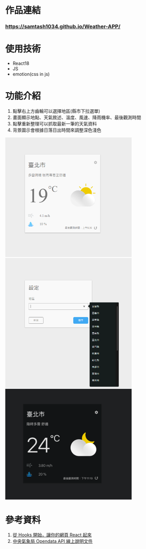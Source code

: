 # 作品連結

### https://samtash1034.github.io/Weather-APP/

# 使用技術

- React18
- JS
- emotion(css in js)

# 功能介紹

1. 點擊右上方齒輪可以選擇地區(縣市下拉選單)
2. 畫面顯示地點、天氣敘述、溫度、風速、降雨機率、最後觀測時間
3. 點擊重新整理可以抓取最新一筆的天氣資料
4. 背景圖示會根據日落日出時間來調整深色淺色

<img src="./src/images/readme1.png" alt="" width="400">
<img src="./src/images/readme2.png" alt="" width="400">
<img src="./src/images/readme3.png" alt="" width="400">

# 參考資料

1. [從 Hooks 開始，讓你的網頁 React 起來](https://ithelp.ithome.com.tw/users/20103315/ironman/2668)
2. [中央氣象局 Opendata API 線上說明文件](https://opendata.cwb.gov.tw/dist/opendata-swagger.html)

